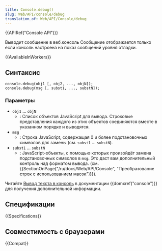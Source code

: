```yaml
---
title: Console.debug()
slug: Web/API/console/debug
translation_of: Web/API/Console/debug
---
```


{{APIRef("Console API")}}

Выводит сообщение в веб.консоль Сообщение отображается только если консоль настроена на показ сообщений уровня отладки.

{{AvailableInWorkers}}

## Синтаксис

```
console.debug(obj1 [, obj2, ..., objN]);
console.debug(msg [, subst1, ..., substN]);
```

### Параметры

- `obj1` ... `objN`
  - : Список объектов JavaScript для вывода. Строковые представления каждого из этих объектов соединяются вместе в указанном порядке и выводятся.
- `msg`
  - : Строка JavaScript, содержащая 0 и более подстановочных символов для замены (см. `subst1` ... `substN`).
- `subst1` ... `substN`
  - : JavaScript-объекты, с помощью которых произойдёт замена подстановочных символов в `msg`. Это даст вам дополнительный контроль над форматом вывода. (см. {{SectionOnPage("/ru/docs/Web/API/Console", "Преобразование строк с использованием масок")}}).

Читайте [Вывод текста в консоль](/ru/docs/Web/API/Console#Outputting_text_to_the_console) в документации {{domxref("console")}} для получения дополнительной информации.

## Спецификации

{{Specifications}}

## Совместимость с браузерами

{{Compat}}
